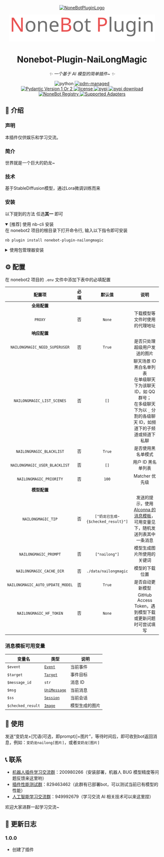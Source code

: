 <!-- markdownlint-disable MD028 MD031 MD033 MD036 MD041 -->

<div align="center">

<a href="https://v2.nonebot.dev/store">
  <img src="https://raw.githubusercontent.com/A-kirami/nonebot-plugin-template/resources/nbp_logo.png" width="180" height="180" alt="NoneBotPluginLogo">
</a>

<p>
  <img src="https://raw.githubusercontent.com/lgc-NB2Dev/readme/main/template/plugin.svg" alt="NoneBotPluginText">
</p>

# Nonebot-Plugin-NaiLongMagic

_✨ 一个基于 AI 模型的简单插件~ ✨_

<img src="https://img.shields.io/badge/python-3.9+-blue.svg" alt="python">
<a href="https://pdm.fming.dev">
  <img src="https://img.shields.io/badge/pdm-managed-blueviolet" alt="pdm-managed">
</a>

<br />

<a href="https://pydantic.dev">
  <img src="https://img.shields.io/endpoint?url=https://raw.githubusercontent.com/lgc-NB2Dev/readme/main/template/pyd-v1-or-v2.json" alt="Pydantic Version 1 Or 2" >
</a>
<a href="./LICENSE">
  <img src="https://img.shields.io/github/license/Refound-445/nonebot-plugin-nailongremove.svg" alt="license">
</a>
<a href="https://pypi.python.org/pypi/nonebot-plugin-nailongremove">
  <img src="https://img.shields.io/pypi/v/nonebot-plugin-nailongremove.svg" alt="pypi">
</a>
<a href="https://pypi.python.org/pypi/nonebot-plugin-nailongremove">
  <img src="https://img.shields.io/pypi/dm/nonebot-plugin-nailongremove" alt="pypi download">
</a>

<br />

<a href="https://registry.nonebot.dev/plugin/nonebot-plugin-nailongremove:nonebot_plugin_nailongremove">
  <img src="https://img.shields.io/endpoint?url=https%3A%2F%2Fnbbdg.lgc2333.top%2Fplugin%2Fnonebot-plugin-nailongremove" alt="NoneBot Registry">
</a>
<a href="https://registry.nonebot.dev/plugin/nonebot-plugin-nailongremove:nonebot_plugin_nailongremove">
  <img src="https://img.shields.io/endpoint?url=https%3A%2F%2Fnbbdg.lgc2333.top%2Fplugin-adapters%2Fnonebot-plugin-nailongremove" alt="Supported Adapters">
</a>

</div>

## 📖 介绍

### 声明

本插件仅供娱乐和学习交流。

### 简介

世界就是一个巨大的奶龙~

### 技术
 
基于StableDiffusion模型，通过Lora微调训练而来

### 安装

以下提到的方法 任选**其一** 即可

<details open>
<summary>[推荐] 使用 nb-cli 安装</summary>
在 nonebot2 项目的根目录下打开命令行, 输入以下指令即可安装

```bash
nb plugin install nonebot-plugin-nailongmagic
```

</details>

<details>
<summary>使用包管理器安装</summary>
在 nonebot2 项目的插件目录下, 打开命令行, 根据你使用的包管理器, 输入相应的安装命令

<details>
<summary>pip</summary>

```bash
pip install nonebot-plugin-nailongmagic
```

</details>
<details>
<summary>pdm</summary>

```bash
pdm add nonebot-plugin-nailongmagic
```

</details>
<details>
<summary>poetry</summary>

```bash
poetry add nonebot-plugin-nailongmagic
```

</details>
<details>
<summary>conda</summary>

```bash
conda install nonebot-plugin-nailongmagic
```

</details>

打开 nonebot2 项目根目录下的 `pyproject.toml` 文件, 在 `[tool.nonebot]` 部分的 `plugins` 项里追加写入

```toml
[tool.nonebot]
plugins = [
    # ...
    "nonebot_plugin_nailongmagic"
]
```

</details>

## ⚙️ 配置

在 nonebot2 项目的 `.env` 文件中添加下表中的必填配置

|               配置项                | 必填 |              默认值              |                                                                                                                说明                                                                                                                |
|:--------------------------------:|:--:|:-----------------------------:|:--------------------------------------------------------------------------------------------------------------------------------------------------------------------------------------------------------------------------------:|
|             **全局配置**             |    |                               |                                                                                                                                                                                                                                  |
|             `PROXY`              | 否  |            `None`             |                                                                                                         下载模型等文件时使用的代理地址                                                                                                          |
|             **响应配置**             |    |                               |                                                                                                                                                                                                                                  |
|  `NAILONGMAGIC_NEED_SUPERUSER`   | 否  |            `True`             |                                                                                                          是否只处理超级用户发送的图片                                                                                                          |
|    `NAILONGMAGIC_LIST_SCENES`    | 否  |             `[]`              |                                                                      聊天场景 ID 黑白名单列表<br />在单级聊天下为该聊天 ID，如 QQ 群号；<br />在多级聊天下为以 `_` 分割的各级聊天 ID，如频道下的子频道或频道下私聊                                                                      |
|     `NAILONGMAGIC_BLACKLIST`     | 否  |            `True`             |                                                                                                            是否使用黑名单模式                                                                                                             |
|  `NAILONGMAGIC_USER_BLACKLIST`   | 否  |             `[]`              |                                                                                                           用户 ID 黑名单列表                                                                                                            |
|     `NAILONGMAGIC_PRIORITY`      | 否  |             `100`             |                                                                                                           Matcher 优先级                                                                                                            |
|             **模型配置**             |    |                               |                                                                                                                                                                                                                                  |
|        `NAILONGMAGIC_TIP`        | 否  | `["奶龙已生成~{$checked_result}"]` |                                    发送的提示，使用 [Alconna 的消息模板](https://nonebot.dev/docs/best-practice/alconna/uniseg#%E4%BD%BF%E7%94%A8%E6%B6%88%E6%81%AF%E6%A8%A1%E6%9D%BF)，可用变量见下，随机发送列表其中一条消息                                    |
|      `NAILONGMAGIC_PROMPT`       | 否  |         `["nailong"]`         |                                                                                                          模型生成图片所使用的关键词                                                                                                           |
|     `NAILONGMAGIC_CACHE_DIR`     | 否  |     `./data/nailongmagic`     |                                                                                                             模型的下载位置                                                                                                              |
| `NAILONGMAGIC_AUTO_UPDATE_MODEL` | 否  |            `True`             |                                                                                                             是否自动更新模型                                                                                                             |
|     `NAILONGMAGIC_HF_TOKEN`      | 否  |            `None`             |                                                                                              GitHub Access Token，遇到模型下载或更新问题时可尝试填写                                                                                               |

### 消息模板可用变量

| 变量名            | 类型                                                                                                                         | 说明      |
| ----------------- | ---------------------------------------------------------------------------------------------------------------------------- |---------|
| `$event`          | [`Event`](https://nonebot.dev/docs/api/adapters/#Event)                                                                      | 当前事件    |
| `$target`         | [`Target`](https://nonebot.dev/docs/best-practice/alconna/uniseg#%E6%B6%88%E6%81%AF%E5%8F%91%E9%80%81%E5%AF%B9%E8%B1%A1)     | 事件目标    |
| `$message_id`     | `str`                                                                                                                        | 消息 ID   |
| `$msg`            | [`UniMessage`](https://nonebot.dev/docs/best-practice/alconna/uniseg#%E9%80%9A%E7%94%A8%E6%B6%88%E6%81%AF%E5%BA%8F%E5%88%97) | 当前消息    |
| `$ss`             | [`Session`](https://github.com/RF-Tar-Railt/nonebot-plugin-uninfo?tab=readme-ov-file#session)                                | 当前会话    |
| `$checked_result` | [`Image`](https://nonebot.dev/docs/best-practice/alconna/uniseg#%E9%80%9A%E7%94%A8%E6%B6%88%E6%81%AF%E6%AE%B5)               | 模型生成的图片 |

## 🎉 使用

发送“变奶龙+[咒语(可选，即prompt)]+图片”，等待时间后，即可收到bot返回消息，例如：`变奶龙nailong[图片]`，或者`变奶龙[图片]`

## 📞 联系

- [机器人插件学习交流群](https://qm.qq.com/q/o6x7IEZyO4)：200980266（安装部署，机器人 BUG 模型精度等问题反馈来这里哟）
- [插件性能测试群](https://qm.qq.com/q/7MMizTMMV2)：829463462（此群有已部署bot，可以测试当前已有模型的性能）
- [人工智能学习交流群](https://qm.qq.com/q/xdRGrt3y3C)：949992679（学习交流 AI 相关技术可以来这里捏）

欢迎大家进群一起学习交流~

## 📝 更新日志

### 1.0.0

- 创建了插件

